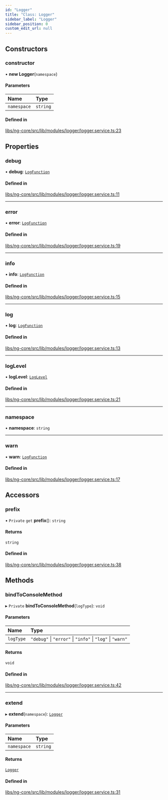 ```yaml
---
id: "Logger"
title: "Class: Logger"
sidebar_label: "Logger"
sidebar_position: 0
custom_edit_url: null
---
```


## Constructors

### constructor

• **new Logger**(`namespace`)

#### Parameters

| Name | Type |
| :------ | :------ |
| `namespace` | `string` |

#### Defined in

[libs/ng-core/src/lib/modules/logger/logger.service.ts:23](https://github.com/cognizone/ng-cognizone/blob/861cbad/libs/ng-core/src/lib/modules/logger/logger.service.ts#L23)

## Properties

### debug

• **debug**: [`LogFunction`](../modules#logfunction)

#### Defined in

[libs/ng-core/src/lib/modules/logger/logger.service.ts:11](https://github.com/cognizone/ng-cognizone/blob/861cbad/libs/ng-core/src/lib/modules/logger/logger.service.ts#L11)

___

### error

• **error**: [`LogFunction`](../modules#logfunction)

#### Defined in

[libs/ng-core/src/lib/modules/logger/logger.service.ts:19](https://github.com/cognizone/ng-cognizone/blob/861cbad/libs/ng-core/src/lib/modules/logger/logger.service.ts#L19)

___

### info

• **info**: [`LogFunction`](../modules#logfunction)

#### Defined in

[libs/ng-core/src/lib/modules/logger/logger.service.ts:15](https://github.com/cognizone/ng-cognizone/blob/861cbad/libs/ng-core/src/lib/modules/logger/logger.service.ts#L15)

___

### log

• **log**: [`LogFunction`](../modules#logfunction)

#### Defined in

[libs/ng-core/src/lib/modules/logger/logger.service.ts:13](https://github.com/cognizone/ng-cognizone/blob/861cbad/libs/ng-core/src/lib/modules/logger/logger.service.ts#L13)

___

### logLevel

• **logLevel**: [`LogLevel`](../enums/LogLevel)

#### Defined in

[libs/ng-core/src/lib/modules/logger/logger.service.ts:21](https://github.com/cognizone/ng-cognizone/blob/861cbad/libs/ng-core/src/lib/modules/logger/logger.service.ts#L21)

___

### namespace

• **namespace**: `string`

___

### warn

• **warn**: [`LogFunction`](../modules#logfunction)

#### Defined in

[libs/ng-core/src/lib/modules/logger/logger.service.ts:17](https://github.com/cognizone/ng-cognizone/blob/861cbad/libs/ng-core/src/lib/modules/logger/logger.service.ts#L17)

## Accessors

### prefix

• `Private` `get` **prefix**(): `string`

#### Returns

`string`

#### Defined in

[libs/ng-core/src/lib/modules/logger/logger.service.ts:38](https://github.com/cognizone/ng-cognizone/blob/861cbad/libs/ng-core/src/lib/modules/logger/logger.service.ts#L38)

## Methods

### bindToConsoleMethod

▸ `Private` **bindToConsoleMethod**(`logType`): `void`

#### Parameters

| Name | Type |
| :------ | :------ |
| `logType` | ``"debug"`` \| ``"error"`` \| ``"info"`` \| ``"log"`` \| ``"warn"`` |

#### Returns

`void`

#### Defined in

[libs/ng-core/src/lib/modules/logger/logger.service.ts:42](https://github.com/cognizone/ng-cognizone/blob/861cbad/libs/ng-core/src/lib/modules/logger/logger.service.ts#L42)

___

### extend

▸ **extend**(`namespace`): [`Logger`](Logger)

#### Parameters

| Name | Type |
| :------ | :------ |
| `namespace` | `string` |

#### Returns

[`Logger`](Logger)

#### Defined in

[libs/ng-core/src/lib/modules/logger/logger.service.ts:31](https://github.com/cognizone/ng-cognizone/blob/861cbad/libs/ng-core/src/lib/modules/logger/logger.service.ts#L31)
